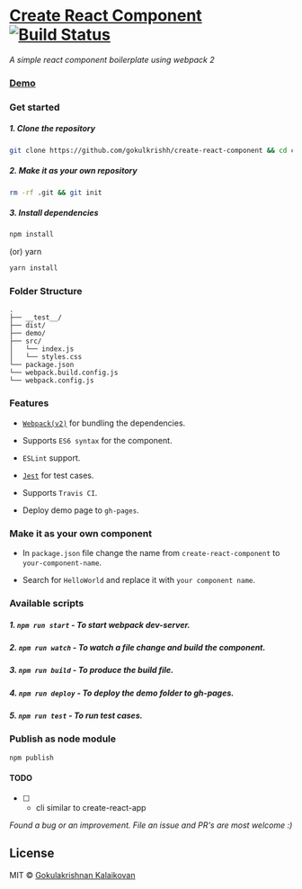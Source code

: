 # [Create React Component](https://gokulkrishh.github.io/create-react-component/) [![Build Status](https://travis-ci.org/gokulkrishh/create-react-component.svg?branch=master)](https://travis-ci.org/gokulkrishh/create-react-component)

*A simple react component boilerplate using webpack 2*

### [Demo](https://gokulkrishh.github.io/create-react-component/)

### Get started

##### 1. Clone the repository

```bash
git clone https://github.com/gokulkrishh/create-react-component && cd create-react-component
```

##### 2. Make it as your own repository

```bash 
rm -rf .git && git init
```

##### 3. Install dependencies

```bash
npm install
```

(or) yarn

```bash
yarn install
```

### Folder Structure

```
.
├── __test__/
├── dist/
├── demo/
├── src/
│   └── index.js
│   └── styles.css
└── package.json
└── webpack.build.config.js
└── webpack.config.js
```

### Features

- [`Webpack(v2)`](https://webpack.js.org/) for bundling the dependencies.

- Supports `ES6 syntax` for the component.

- `ESLint` support.

- [`Jest`](https://facebook.github.io/jest/docs/tutorial-react.html) for test cases.

- Supports `Travis CI`.

- Deploy demo page to `gh-pages`.

### Make it as your own component

- In `package.json` file change the name from `create-react-component` to `your-component-name`.

- Search for `HelloWorld` and replace it with `your component name`.

### Available scripts

##### 1. `npm run start`  - To start webpack dev-server.

##### 2. `npm run watch`  - To watch a file change and build the component.

##### 3. `npm run build`  - To produce the build file.

##### 4. `npm run deploy` - To deploy the demo folder to gh-pages.

##### 5. `npm run test`   - To run test cases.


### Publish as node module

```bash 
npm publish
```

#### TODO 

- [ ] - cli similar to create-react-app

*Found a bug or an improvement. File an issue and PR's are most welcome :)*

## License

MIT © [Gokulakrishnan Kalaikovan](https://github.com/gokulkrishh)
